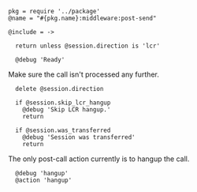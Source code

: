     pkg = require '../package'
    @name = "#{pkg.name}:middleware:post-send"

    @include = ->

      return unless @session.direction is 'lcr'

      @debug 'Ready'

Make sure the call isn't processed any further.

      delete @session.direction

      if @session.skip_lcr_hangup
        @debug 'Skip LCR hangup.'
        return

      if @session.was_transferred
        @debug 'Session was transferred'
        return

The only post-call action currently is to hangup the call.

      @debug 'hangup'
      @action 'hangup'
